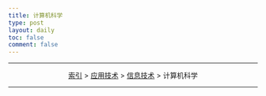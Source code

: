 ```yaml
---
title: 计算机科学
type: post
layout: daily
toc: false
comment: false
---
```

---
<span><center>[索引](/gknows/index) > [应用技术](/gknows/应用技术) > [信息技术](/gknows/信息技术) > 计算机科学</center></span>

---

